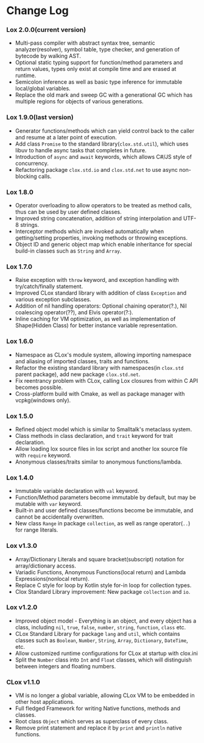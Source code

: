 # Change Log

### Lox 2.0.0(current version)
- Multi-pass compiler with abstract syntax tree, semantic analyzer(resolver), symbol table, type checker, and generation of bytecode by walking AST. 
- Optional static typing support for function/method parameters and return values, types only exist at compile time and are erased at runtime. 
- Semicolon inference as well as basic type inference for immutable local/global variables. 
- Replace the old mark and sweep GC with a generational GC which has multiple regions for objects of various generations.  

### Lox 1.9.0(last version)
- Generator functions/methods which can yield control back to the caller and resume at a later point of execution.
- Add class `Promise` to the standard library(`clox.std.util`), which uses libuv to handle async tasks that completes in future. 
- Introduction of `async` and `await` keywords, which allows C#/JS style of concurrency.
- Refactoring package `clox.std.io` and `clox.std.net` to use async non-blocking calls.

### Lox 1.8.0
- Operator overloading to allow operators to be treated as method calls, thus can be used by user defined classes.
- Improved string concatenation, addition of string interpolation and UTF-8 strings.
- Interceptor methods which are invoked automatically when getting/setting properties, invoking methods or throwing exceptions.
- Object ID and generic object map which enable inheritance for special build-in classes such as `String` and `Array`.

### Lox 1.7.0
- Raise exception with `throw` keyword, and exception handling with try/catch/finally statement.
- Improved CLox standard library with addition of class `Exception` and various exception subclasses.
- Addition of nil handling operators: Optional chaining operator(?.), Nil coalescing operator(??), and Elvis operator(?:). 
- Inline caching for VM optimization, as well as implementation of Shape(Hidden Class) for better instance variable representation.

### Lox 1.6.0
- Namespace as CLox's module system, allowing importing namespace and aliasing of imported classes, traits and functions.
- Refactor the existing standard library with namespaces(in `clox.std` parent package), add new package `clox.std.net`.
- Fix reentrancy problem with CLox, calling Lox closures from within C API becomes possible.
- Cross-platform build with Cmake, as well as package manager with vcpkg(windows only).

### Lox 1.5.0
- Refined object model which is similar to Smalltalk's metaclass system.
- Class methods in class declaration, and `trait` keyword for trait declaration.
- Allow loading lox source files in lox script and another lox source file with `require` keyword. 
- Anonymous classes/traits similar to anonymous functions/lambda.

### Lox 1.4.0
- Immutable variable declaration with `val` keyword.
- Function/Method parameters become immutable by default, but may be mutable with `var` keyword.
- Built-in and user defined classes/functions become be immutable, and cannot be accidentally overwritten. 
- New class `Range` in package `collection`, as well as range operator(`..`) for range literals. 

### Lox v1.3.0
- Array/Dictionary Literals and square bracket(subscript) notation for array/dictionary access.
- Variadic Functions, Anonymous Functions(local return) and Lambda Expressions(nonlocal return).
- Replace C style for loop by Kotlin style for-in loop for collection types.
- Clox Standard Library improvement: New package `collection` and `io`.

### Lox v1.2.0
- Improved object model - Everything is an object, and every object has a class, including `nil`, `true`, `false`, `number`, `string`, `function`, `class` etc.
- CLox Standard Library for package `lang` and `util`, which contains classes such as `Boolean`, `Number`, `String`, `Array`, `Dictionary`, `DateTime`, etc.
- Allow customized runtime configurations for CLox at startup with clox.ini
- Split the `Number` class into `Int` and `Float` classes, which will distinguish between integers and floating numbers.

### CLox v1.1.0
- VM is no longer a global variable, allowing CLox VM to be embedded in other host applications.
- Full fledged Framework for writing Native functions, methods and classes.
- Root class `Object` which serves as superclass of every class.
- Remove print statement and replace it by `print` and `println` native functions.